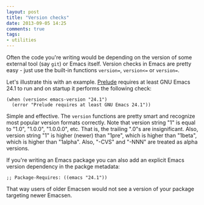```yaml
---
layout: post
title: "Version checks"
date: 2013-09-05 14:25
comments: true
tags:
- utilities
---
```


Often the code you're writing would be depending on the version of
some external tool (say `git`) or Emacs itself. Version checks in Emacs are pretty
easy - just use the built-in functions `version=`, `version<=` or `version=`.

Let's illustrate this with an
example. [Prelude](https://github.com/bbatsov/prelude) requires at
least GNU Emacs 24.1 to run and on startup it performs the following
check:

``` elisp
(when (version< emacs-version "24.1")
  (error "Prelude requires at least GNU Emacs 24.1"))
```

Simple and effective. The `version` functions are pretty smart and recognize most popular version formats correctly.
Note that version string "1" is equal to "1.0", "1.0.0", "1.0.0.0",
etc.  That is, the trailing ".0"s are insignificant.  Also, version
string "1" is higher (newer) than "1pre", which is higher than "1beta",
which is higher than "1alpha".  Also, "-CVS" and "-NNN" are treated
as alpha versions.

If you're writing an Emacs package you can also add an explicit Emacs version dependency in the packge metadata:

``` elisp
;; Package-Requires: ((emacs "24.1"))
```

That way users of older Emacsen would not see a version of your package targeting newer Emacsen.
